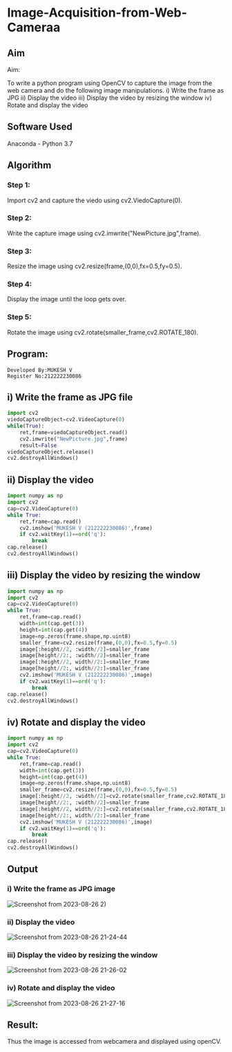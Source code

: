 # Image-Acquisition-from-Web-Cameraa
## Aim
 
Aim:
 
To write a python program using OpenCV to capture the image from the web camera and do the following image manipulations.
i) Write the frame as JPG 
ii) Display the video 
iii) Display the video by resizing the window
iv) Rotate and display the video

## Software Used
Anaconda - Python 3.7
## Algorithm
### Step 1:
Import cv2 and capture the viedo using cv2.ViedoCapture(0). 

### Step 2:
Write the capture image using cv2.imwrite("NewPicture.jpg",frame).

### Step 3:
Resize the image using cv2.resize(frame,(0,0),fx=0.5,fy=0.5).

### Step 4:
Display the image until the loop gets over.

### Step 5:
Rotate the image using cv2.rotate(smaller_frame,cv2.ROTATE_180).

## Program:
```
Developed By:MUKESH V
Register No:212222230086
```
## i) Write the frame as JPG file
``` Python
import cv2
viedoCaptureObject=cv2.VideoCapture(0)
while(True):
    ret,frame=viedoCaptureObject.read()
    cv2.imwrite("NewPicture.jpg",frame)
    result=False
viedoCaptureObject.release()
cv2.destroyAllWindows()
```
## ii) Display the video
``` Python
import numpy as np
import cv2
cap=cv2.VideoCapture(0)
while True:
    ret,frame=cap.read()
    cv2.imshow('MUKESH V (212222230086)',frame)
    if cv2.waitKey(1)==ord('q'):
        break
cap.release()
cv2.destroyAllWindows()
```
## iii) Display the video by resizing the window
``` Python
import numpy as np
import cv2
cap=cv2.VideoCapture(0)
while True:
    ret,frame=cap.read()
    width=int(cap.get(3))
    height=int(cap.get(4))
    image=np.zeros(frame.shape,np.uint8)
    smaller_frame=cv2.resize(frame,(0,0),fx=0.5,fy=0.5)
    image[:height//2, :width//2]=smaller_frame
    image[height//2:, :width//2]=smaller_frame
    image[:height//2, width//2:]=smaller_frame
    image[height//2:, width//2:]=smaller_frame
    cv2.imshow('MUKESH V (212222230086)',image)
    if cv2.waitKey(1)==ord('q'):
        break
cap.release()
cv2.destroyAllWindows()
```
## iv) Rotate and display the video
``` Python
import numpy as np
import cv2
cap=cv2.VideoCapture(0)
while True:
    ret,frame=cap.read()
    width=int(cap.get(3))
    height=int(cap.get(4))
    image=np.zeros(frame.shape,np.uint8)
    smaller_frame=cv2.resize(frame,(0,0),fx=0.5,fy=0.5)
    image[:height//2, :width//2]=cv2.rotate(smaller_frame,cv2.ROTATE_180)
    image[height//2:, :width//2]=smaller_frame
    image[:height//2, width//2:]=cv2.rotate(smaller_frame,cv2.ROTATE_180)
    image[height//2:, width//2:]=smaller_frame
    cv2.imshow('MUKESH V (212222230086)',image)
    if cv2.waitKey(1)==ord('q'):
        break
cap.release()
cv2.destroyAllWindows()
```
## Output

### i) Write the frame as JPG image
![Screenshot from 2023-08-26 2)](https://github.com/MukeshVelmurugan/Image-Acquisition-from-Web-Cameraa/assets/118707363/322519a5-5c47-46ce-b3a6-2e4911d178df)



### ii) Display the video
![Screenshot from 2023-08-26 21-24-44](https://github.com/MukeshVelmurugan/Image-Acquisition-from-Web-Cameraa/assets/118707363/1164ca1b-23a8-4463-90ba-eaa95c262117)



### iii) Display the video by resizing the window
![Screenshot from 2023-08-26 21-26-02](https://github.com/MukeshVelmurugan/Image-Acquisition-from-Web-Cameraa/assets/118707363/0d277a8a-e3a9-4c5e-8d7c-c3492911c59a)



### iv) Rotate and display the video
![Screenshot from 2023-08-26 21-27-16](https://github.com/MukeshVelmurugan/Image-Acquisition-from-Web-Cameraa/assets/118707363/f5ddf618-8772-44fa-a4d5-50e036414735)


## Result:
Thus the image is accessed from webcamera and displayed using openCV.
